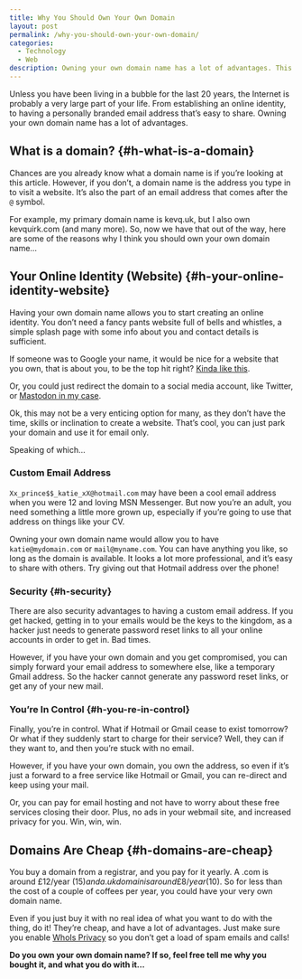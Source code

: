 ```yaml
---
title: Why You Should Own Your Own Domain
layout: post
permalink: /why-you-should-own-your-own-domain/
categories:
  - Technology
  - Web
description: Owning your own domain name has a lot of advantages. This post talks about some of them.
---
```

Unless you have been living in a bubble for the last 20 years, the Internet is probably a very large part of your life. From establishing an online identity, to having a personally branded email address that’s easy to share. Owning your own domain name has a lot of advantages.

## What is a domain? {#h-what-is-a-domain}

Chances are you already know what a domain name is if you’re looking at this article. However, if you don’t, a domain name is the address you type in to visit a website. It’s also the part of an email address that comes after the `@` symbol.

For example, my primary domain name is kevq.uk, but I also own kevquirk.com (and many more). So, now we have that out of the way, here are some of the reasons why I think you should own your own domain name…

## Your Online Identity (Website) {#h-your-online-identity-website}

Having your own domain name allows you to start creating an online identity. You don’t need a fancy pants website full of bells and whistles, a simple splash page with some info about you and contact details is sufficient.

If someone was to Google your name, it would be nice for a website that you own, that is about you, to be the top hit right? [Kinda like this](https://www.google.co.uk/search?dcr=0&source=hp&q=kev+quirk).

Or, you could just redirect the domain to a social media account, like Twitter, or [Mastodon in my case](https://fosstodon.org/@kev).

Ok, this may not be a very enticing option for many, as they don’t have the time, skills or inclination to create a website. That’s cool, you can just park your domain and use it for email only.

Speaking of which…

### Custom Email Address

`Xx_prince$$_katie_xX@hotmail.com` may have been a cool email address when you were 12 and loving MSN Messenger. But now you’re an adult, you need something a little more grown up, especially if you’re going to use that address on things like your CV.

Owning your own domain name would allow you to have `katie@mydomain.com` or `mail@myname.com`. You can have anything you like, so long as the domain is available. It looks a lot more professional, and it’s easy to share with others. Try giving out that Hotmail address over the phone!

### Security {#h-security}

There are also security advantages to having a custom email address. If you get hacked, getting in to your emails would be the keys to the kingdom, as a hacker just needs to generate password reset links to all your online accounts in order to get in. Bad times.

However, if you have your own domain and you get compromised, you can simply forward your email address to somewhere else, like a temporary Gmail address. So the hacker cannot generate any password reset links, or get any of your new mail.

### You’re In Control {#h-you-re-in-control}

Finally, you’re in control. What if Hotmail or Gmail cease to exist tomorrow? Or what if they suddenly start to charge for their service? Well, they can if they want to, and then you’re stuck with no email.

However, if you have your own domain, you own the address, so even if it’s just a forward to a free service like Hotmail or Gmail, you can re-direct and keep using your mail.

Or, you can pay for email hosting and not have to worry about these free services closing their door. Plus, no ads in your webmail site, and increased privacy for you. Win, win, win.

## Domains Are Cheap {#h-domains-are-cheap}

You buy a domain from a registrar, and you pay for it yearly. A .com is around £12/year ($15) and a .uk domain is around £8/year ($10). So for less than the cost of a couple of coffees per year, you could have your very own domain name.

Even if you just buy it with no real idea of what you want to do with the thing, do it! They’re cheap, and have a lot of advantages. Just make sure you enable [WhoIs Privacy](https://en.wikipedia.org/wiki/Domain_privacy) so you don’t get a load of spam emails and calls!

**Do you own your own domain name? If so, feel free tell me why you bought it, and what you do with it…**
